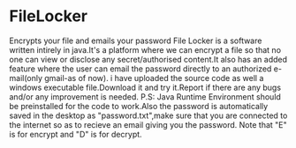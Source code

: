 # FileLocker
Encrypts your file and emails your password
File Locker is a software written intirely in java.It's a platform where we can encrypt a file so that no one can view or disclose any secret/authorised content.It also has an added feature where the user can email the password directly to an authorized e-mail(only gmail-as of now).
i have uploaded the source code as well a windows executable file.Download it and try it.Report if there are any bugs and/or any improvement is needed.
P.S: Java Runtime Environment should be preinstalled for the code to work.Also the password is automatically saved in the desktop as "password.txt",make sure that you are connected to the internet so as to recieve an email giving you the password.
Note that "E" is for encrypt and "D" is for decrypt.
